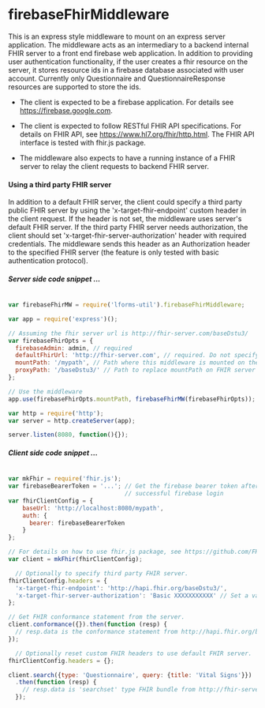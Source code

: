 # firebaseFhirMiddleware
This is an express style middleware to mount on an express server 
application. The middleware acts as an intermediary to a backend internal FHIR server to a front end
firebase web application. In addition to providing user authentication functionality,
if the user creates a fhir resource on the server, it stores resource ids in a firebase database 
associated with user account. Currently only Questionnaire and QuestionnaireResponse 
resources are supported to store the ids. 

* The client is expected to be a firebase application. For details see <https://firebase.google.com>.

* The client is expected to follow RESTful FHIR API specifications. 
For details on FHIR API, see <https://www.hl7.org/fhir/http.html>. The FHIR API 
interface is tested with fhir.js package. 

* The middleware also expects to have a running instance of a FHIR server to 
relay the client requests to backend FHIR server. 

#### Using a third party FHIR server
In addition to a default FHIR server, the client could specify a third party 
public FHIR server by using the 'x-target-fhir-endpoint' custom header in the client 
request. If the header is not set, the middleware uses server's default FHIR server.
If the third party FHIR server needs authorization, the client should set 
'x-target-fhir-server-authorization' header with required credentials. The middleware 
sends this header as an Authorization header to the specified FHIR server (the feature is 
only tested with basic authentication protocol).

##### Server side code snippet ...
```javascript

var firebaseFhirMW = require('lforms-util').firebaseFhirMiddleware;

var app = require('express')();

// Assuming the fhir server url is http://fhir-server.com/baseDstu3/
var firebaseFhirOpts = {
  firebaseAdmin: admin, // required
  defaultFhirUrl: 'http://fhir-server.com', // required. Do not specify path here. Use proxyPath
  mountPath: '/mypath', // Path where this middleware is mounted on the server.
  proxyPath: '/baseDstu3/' // Path to replace mountPath on FHIR server http requests
};

// Use the middleware
app.use(firebaseFhirOpts.mountPath, firebaseFhirMW(firebaseFhirOpts));

var http = require('http');
var server = http.createServer(app);

server.listen(8080, function(){});
```
##### Client side code snippet ...
```javascript

var mkFhir = require('fhir.js');
var firebaseBearerToken = '...'; // Get the firebase bearer token after user's 
                                 // successful firebase login 
var fhirClientConfig = {
    baseUrl: 'http://localhost:8080/mypath',
    auth: {
      bearer: firebaseBearerToken 
    }
};

// For details on how to use fhir.js package, see https://github.com/FHIR/fhir.js
var client = mkFhir(fhirClientConfig);

  // Optionally to specify third party FHIR server.
fhirClientConfig.headers = {
  'x-target-fhir-endpoint': 'http://hapi.fhir.org/baseDstu3/',
  'x-target-fhir-server-authorization': 'Basic XXXXXXXXXXX' // Set a valid authorization
};

// Get FHIR conformance statement from the server.
client.conformance({}).then(function (resp) {
  // resp.data is the conformance statement from http://hapi.fhir.org/baseDstu3/
});

  // Optionally reset custom FHIR headers to use default FHIR server.
fhirClientConfig.headers = {};

client.search({type: 'Questionnaire', query: {title: 'Vital Signs'}})
  .then(function (resp) {
    // resp.data is 'searchset' type FHIR bundle from http://fhir-server.com/baseDstu3/. 
  });
```

